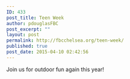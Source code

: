 ```yaml
---
ID: 433
post_title: Teen Week
author: pdouglasFBC
post_excerpt: ""
layout: post
permalink: http://fbcchelsea.org/teen-week/
published: true
post_date: 2015-04-10 02:42:56
---
```

Join us for outdoor fun again this year!